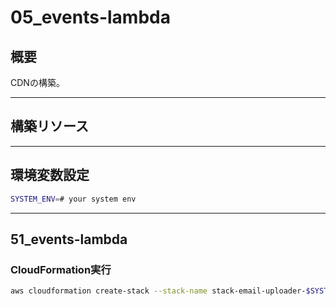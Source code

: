 # 05_events-lambda

## 概要

CDNの構築。

---

## 構築リソース

---

## 環境変数設定

```bash
SYSTEM_ENV=# your system env
```

---

## 51_events-lambda

### CloudFormation実行

```bash
aws cloudformation create-stack --stack-name stack-email-uploader-$SYSTEM_ENV-events-lambda --template-body file://template/05_events-lambda/51_events-lambda.yml --parameters ParameterKey=SystemEnv,ParameterValue=$SYSTEM_ENV --capabilities CAPABILITY_IAM CAPABILITY_NAMED_IAM

```
